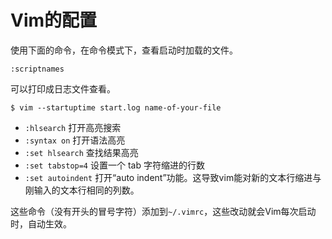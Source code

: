 # Vim的配置

使用下面的命令，在命令模式下，查看启动时加载的文件。

```http
:scriptnames
```

可以打印成日志文件查看。

```http
$ vim --startuptime start.log name-of-your-file
```

- `:hlsearch` 打开高亮搜索
- `:syntax on` 打开语法高亮
- `:set hlsearch` 查找结果高亮
- `:set tabstop=4` 设置一个 tab 字符缩进的行数
- `:set autoindent` 打开“auto indent”功能。这导致vim能对新的文本行缩进与刚输入的文本行相同的列数。

这些命令（没有开头的冒号字符）添加到`~/.vimrc`，这些改动就会Vim每次启动时，自动生效。
